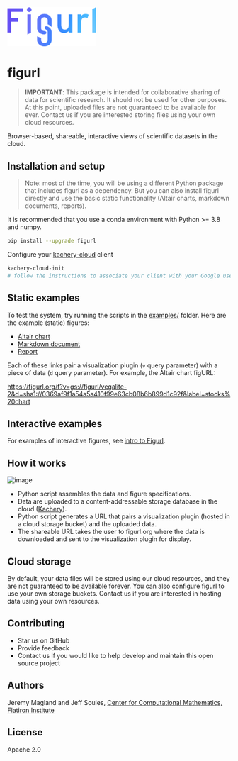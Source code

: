 <img src="./figurl.png" width="200px" />

# figurl

> **IMPORTANT**: This package is intended for collaborative sharing of data for scientific research. It should not be used for other purposes. At this point, uploaded files are not guaranteed to be available for ever. Contact us if you are interested storing files using your own cloud resources.

Browser-based, shareable, interactive views of scientific
datasets in the cloud.

## Installation and setup

> Note: most of the time, you will be using a different Python package that includes figurl as a dependency. But you can also install figurl directly and use the basic static functionality (Altair charts, markdown documents, reports).

It is recommended that you use a conda environment with Python >= 3.8 and numpy.

```bash
pip install --upgrade figurl
```

Configure your [kachery-cloud](https://github.com/flatironinstitute/kachery-cloud) client

```bash
kachery-cloud-init
# follow the instructions to associate your client with your Google user name on kachery-cloud
```

## Static examples

To test the system, try running the scripts in the [examples/](./examples/) folder. Here are the example (static) figures:

* [Altair chart](https://figurl.org/f?v=gs://figurl/vegalite-2&d=sha1://0369af9f1a54a5a410f99e63cb08b6b899d1c92f&label=stocks%20chart)
* [Markdown document](https://figurl.org/f?v=gs://figurl/markdown-1&d=sha1://9fe1d643f883e1676f70082b679c8a825b879041&label=Example%20markdown)
* [Report](https://figurl.org/f?v=gs://figurl/figurl-report&d=sha1://e0f267258f432adcb89c5379c4136c3f00fbce78&label=Example%20report)

Each of these links pair a visualization plugin (`v` query parameter) with a piece of data (`d` query parameter). For example, the Altair chart figURL:

https://figurl.org/f?v=gs://figurl/vegalite-2&d=sha1://0369af9f1a54a5a410f99e63cb08b6b899d1c92f&label=stocks%20chart

## Interactive examples

For examples of interactive figures, see [intro to Figurl](./doc/intro.md).

## How it works

![image](https://user-images.githubusercontent.com/3679296/201342587-b1af33bd-ac2b-4f9f-9cfa-3a0c0ce6d23b.png)

* Python script assembles the data and figure specifications.
* Data are uploaded to a content-addressable storage database in the cloud ([Kachery](https://github.com/flatironinstitute/kachery-cloud)).
* Python script generates a URL that pairs a visualization plugin (hosted in a cloud storage bucket) and the uploaded data.
* The shareable URL takes the user to figurl.org where the data is downloaded and sent to the visualization plugin for display.

## Cloud storage

By default, your data files will be stored using our cloud resources, and they are not guaranteed to be available forever. You can also configure figurl to use your own storage buckets. Contact us if you are interested in hosting data using your own resources.

## Contributing

* Star us on GitHub
* Provide feedback
* Contact us if you would like to help develop and maintain this open source project

## Authors

Jeremy Magland and Jeff Soules, [Center for Computational Mathematics, Flatiron Institute](https://www.simonsfoundation.org/flatiron/center-for-computational-mathematics)

## License

Apache 2.0